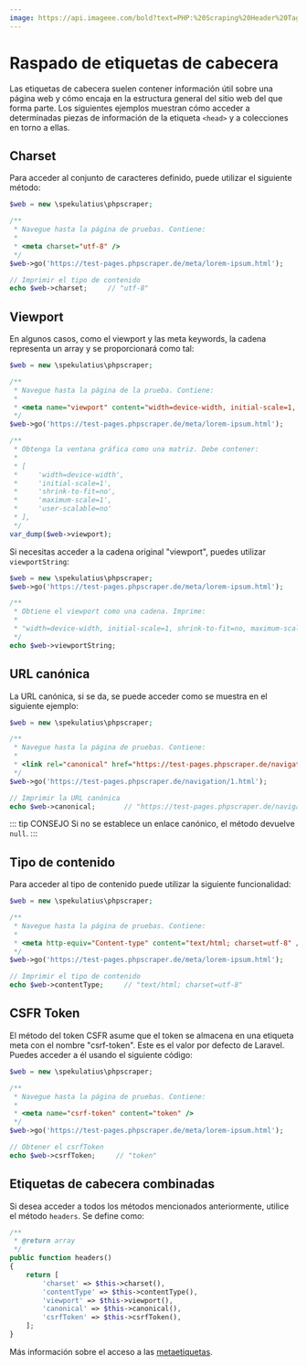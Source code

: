 ```yaml
---
image: https://api.imageee.com/bold?text=PHP:%20Scraping%20Header%20Tags&bg_image=https://images.unsplash.com/photo-1542762933-ab3502717ce7
---
```


# Raspado de etiquetas de cabecera

Las etiquetas de cabecera suelen contener información útil sobre una página web y cómo encaja en la estructura general del sitio web del que forma parte. Los siguientes ejemplos muestran cómo acceder a determinadas piezas de información de la etiqueta `<head>` y a colecciones en torno a ellas.


## Charset

Para acceder al conjunto de caracteres definido, puede utilizar el siguiente método:

```php
$web = new \spekulatius\phpscraper;

/**
 * Navegue hasta la página de pruebas. Contiene:
 *
 * <meta charset="utf-8" />
 */
$web->go('https://test-pages.phpscraper.de/meta/lorem-ipsum.html');

// Imprimir el tipo de contenido
echo $web->charset;     // "utf-8"
```


## Viewport

En algunos casos, como el viewport y las meta keywords, la cadena representa un array y se proporcionará como tal:

```php
$web = new \spekulatius\phpscraper;

/**
 * Navegue hasta la página de la prueba. Contiene:
 *
 * <meta name="viewport" content="width=device-width, initial-scale=1, shrink-to-fit=no, maximum-scale=1, user-scalable=no" />
 */
$web->go('https://test-pages.phpscraper.de/meta/lorem-ipsum.html');

/**
 * Obtenga la ventana gráfica como una matriz. Debe contener:
 *
 * [
 *     'width=device-width',
 *     'initial-scale=1',
 *     'shrink-to-fit=no',
 *     'maximum-scale=1',
 *     'user-scalable=no'
 * ],
 */
var_dump($web->viewport);
```

Si necesitas acceder a la cadena original "viewport", puedes utilizar `viewportString`:

```php
$web = new \spekulatius\phpscraper;
$web->go('https://test-pages.phpscraper.de/meta/lorem-ipsum.html');

/**
 * Obtiene el viewport como una cadena. Imprime:
 *
 * "width=device-width, initial-scale=1, shrink-to-fit=no, maximum-scale=1, user-scalable=no"
 */
echo $web->viewportString;
```


## URL canónica

La URL canónica, si se da, se puede acceder como se muestra en el siguiente ejemplo:

```php
$web = new \spekulatius\phpscraper;

/**
 * Navegue hasta la página de pruebas. Contiene:
 *
 * <link rel="canonical" href="https://test-pages.phpscraper.de/navigation/2.html" />
 */
$web->go('https://test-pages.phpscraper.de/navigation/1.html');

// Imprimir la URL canónica
echo $web->canonical;       // "https://test-pages.phpscraper.de/navigation/2.html"
```

::: tip CONSEJO
Si no se establece un enlace canónico, el método devuelve `null`.
:::


## Tipo de contenido

Para acceder al tipo de contenido puede utilizar la siguiente funcionalidad:

```php
$web = new \spekulatius\phpscraper;

/**
 * Navegue hasta la página de pruebas. Contiene:
 *
 * <meta http-equiv="Content-type" content="text/html; charset=utf-8" />
 */
$web->go('https://test-pages.phpscraper.de/meta/lorem-ipsum.html');

// Imprimir el tipo de contenido
echo $web->contentType;     // "text/html; charset=utf-8"
```


## CSFR Token

El método del token CSFR asume que el token se almacena en una etiqueta meta con el nombre "csrf-token". Este es el valor por defecto de Laravel. Puedes acceder a él usando el siguiente código:

```php
$web = new \spekulatius\phpscraper;

/**
 * Navegue hasta la página de pruebas. Contiene:
 *
 * <meta name="csrf-token" content="token" />
 */
$web->go('https://test-pages.phpscraper.de/meta/lorem-ipsum.html');

// Obtener el csrfToken
echo $web->csrfToken;     // "token"
```


## Etiquetas de cabecera combinadas

Si desea acceder a todos los métodos mencionados anteriormente, utilice el método `headers`. Se define como:

```php
/**
 * @return array
 */
public function headers()
{
    return [
        'charset' => $this->charset(),
        'contentType' => $this->contentType(),
        'viewport' => $this->viewport(),
        'canonical' => $this->canonical(),
        'csrfToken' => $this->csrfToken(),
    ];
}
```

Más información sobre el acceso a las [metaetiquetas](/es/examples/scrape-meta-tags.md).
